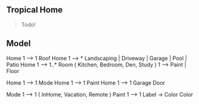 Tropical Home
-------------
>Todo!

Model
-----
Home 1 --> 1 Roof
Home 1 --> * Landscaping | Driveway | Garage | Pool | Patio
Home 1 --> 1..* Room ( Kitchen, Bedroom, Den, Study ) 1 --> Paint | Floor

Home 1 --> 1 Mode
Home 1 --> 1 Paint
Home 1 --> 1 Garage Door

Mode 1 --> 1 ( InHome, Vacation, Remote )
Paint 1 --> 1 Label -> Color
Color